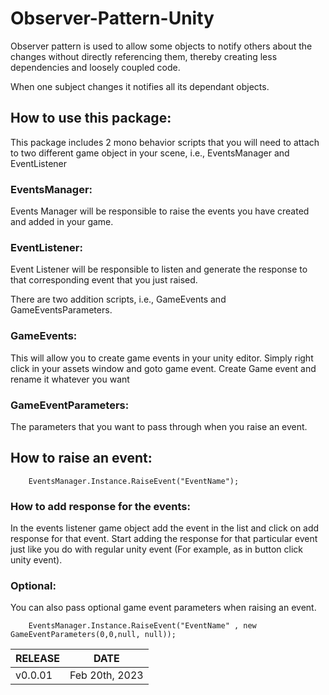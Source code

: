 # Observer-Pattern-Unity

Observer pattern is used to allow some objects to notify others about the changes without directly referencing them, thereby creating less dependencies and loosely coupled code.

When one subject changes it notifies all its dependant objects.

## How to use this package:

This package includes 2 mono behavior scripts that you will need to attach to two different game object in your scene, i.e., EventsManager and EventListener

### EventsManager:
Events Manager will be responsible to raise the events you have created and added in your game.

### EventListener:
Event Listener will be responsible to listen and generate the response to that corresponding event that you just raised.

There are two addition scripts, i.e., GameEvents and GameEventsParameters.

### GameEvents:
This will allow you to create game events in your unity editor.
Simply right click in your assets window and goto game event. Create Game event and rename it whatever you want

### GameEventParameters:
The parameters that you want to pass through when you raise an event.


## How to raise an event:
```
    EventsManager.Instance.RaiseEvent("EventName");
```


### How to add response for the events:
In the events listener game object add the event in the list and click on add response for that event.
Start adding the response for that particular event just like you do with regular unity event (For example, as in button click unity event).

### Optional:
You can also pass optional game event parameters when raising an event.
```
    EventsManager.Instance.RaiseEvent("EventName" , new GameEventParameters(0,0,null, null));
```

| RELEASE  | DATE |
| ------------- | ------------- |
| v0.0.01  | Feb 20th, 2023  |
